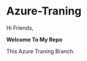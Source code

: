 # Azure-Traning

Hi Friends,

************Welcome To My Repo************

This Azure Traning Branch.
